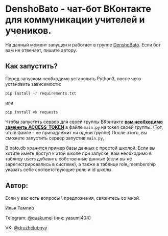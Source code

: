 # DenshoBato - чат-бот ВКонтакте для коммуникации учителей и учеников.

На данный момент запущен и работает в группе [DenshoBato](https://vk.com/denshobato). Если бот вам не отвечает, пишите автору. 

## Как запустить?

Перед запуском необходимо установить Python3, после чего установить зависимоcти:

`pip install -r requirements.txt`

или

`pip install vk requests`



Чтобы запустить сервер для своей группы ВКонтакте <u>**вам необходимо заменить** **ACCESS_TOKEN**</u> в файле `main.py` на token своей группы. (Тот, что в файле - не принадлежит ни одной группе) После этого, вы сможете запустить сервер запустив `main.py`,





В bato.db хранится пример базы данных с простой школой. Если вы хотите иметь доступ к этой школе при запуске, вам необходимо в таблицу users добавить собственные данные (если вы не зарегистрировались в системе), а также в таблице role_membership указать себе соответствующие роль и id школы.



## Автор:

Если у вас есть вопросы \  предложения, свяжитесь со мной.

Илья Тампио

Telegram: [@quakumei](https://t.me/quakumei) (ник: yasumi404)

VK: [@druzhelubnyy](https://vk.com/id388032588)

